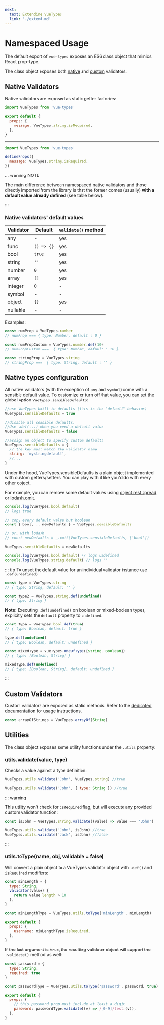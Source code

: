 ```yaml
---
next:
  text: Extending VueTypes
  link: './extend.md'
---
```


<script setup>
import CodeExample from '../components/CodeExample.vue'
</script>

# Namespaced Usage

<!--@include: ./shared/warning.md-->

The default export of `vue-types` exposes an ES6 class object that mimics React prop-type.

The class object exposes both [native](../guide/validators.md#native-validators) and [custom](../guide/validators.md#custom-validators) validators.

## Native Validators

Native validators are exposed as static getter factories:

<CodeExample>

```js
import VueTypes from 'vue-types'

export default {
  props: {
    message: VueTypes.string.isRequired,
  },
}
```

---

```js
import VueTypes from 'vue-types'

defineProps({
  message: VueTypes.string.isRequired,
})
```

</CodeExample>

::: warning NOTE

The main difference between namespaced native validators and those directly imported from the library is that the former comes (usually) **with a default value already defined** (see table below).

:::

<div id="default-values">

### Native validators' default values

| Validator | Default    | `validate()` method |
| --------- | ---------- | ------------------- |
| any       | -          | yes                 |
| func      | `() => {}` | yes                 |
| bool      | `true`     | yes                 |
| string    | `''`       | yes                 |
| number    | `0`        | yes                 |
| array     | `[]`       | yes                 |
| integer   | `0`        | -                   |
| symbol    | -          | -                   |
| object    | `{}`       | yes                 |
| nullable  | -          | -                   |

</div>

Examples:

```js
const numProp = VueTypes.number
// numProp === { type: Number, default : 0 }

const numPropCustom = VueTypes.number.def(10)
// numPropCustom ===  { type: Number, default : 10 }

const stringProp = VueTypes.string
// stringProp ===  { type: String, default : '' }
```

## Native types configuration

All native validators (with the exception of `any` and `symbol`) come with a sensible default value. To customize or turn off that value, you can set the global option `VueTypes.sensibleDefaults`:

```js
//use VueTypes built-in defaults (this is the "default" behavior)
VueTypes.sensibleDefaults = true

//disable all sensible defaults.
//Use .def(...) when you need a default value
VueTypes.sensibleDefaults = false

//assign an object to specify custom defaults
VueTypes.sensibleDefaults = {
  // the key must match the validator name
  string: 'mystringdefault',
  //...
}
```

Under the hood, VueTypes.sensibleDefaults is a plain object implemented with custom getters/setters. You can play with it like you'd do with every other object.

For example, you can remove some default values using [object rest spread](https://developer.mozilla.org/en-US/docs/Web/JavaScript/Reference/Operators/Spread_syntax#Spread_in_object_literals) or [lodash.omit](https://lodash.com/docs/4.17.11#omit).

```js
console.log(VueTypes.bool.default)
// logs true

// copy every default value but boolean
const { bool, ...newDefaults } = VueTypes.sensibleDefaults

// or, with lodash
// const newDefaults = _.omit(VueTypes.sensibleDefaults, ['bool'])

VueTypes.sensibleDefaults = newDefaults

console.log(VueTypes.bool.default) // logs undefined
console.log(VueTypes.string.default) // logs ''
```

::: tip
To unset the default value for an individual validator instance use `.def(undefined)`

```js
const type = VueTypes.string
// { type: String, default: '' }

const type2 = VueTypes.string.def(undefined)
// { type: String }
```

**Note:** Executing `.def(undefined)` on boolean or mixed-boolean types, explicitly sets the `default` property to `undefined`:

```js
const type = VueTypes.bool.def(true)
// { type: Boolean, default: true }

type.def(undefined)
// { type: Boolean, default: undefined }

const mixedType = VueTypes.oneOfType([String, Boolean])
// { type: [Boolean, String] }

mixedType.def(undefined)
// { type: [Boolean, String], default: undefined }
```

:::

## Custom Validators

Custom validators are exposed as static methods. Refer to the [dedicated documentation](/guide/validators.html#custom-validators) for usage instructions.

```js
const arrayOfStrings = VueTypes.arrayOf(String)
```

## Utilities

The class object exposes some utility functions under the `.utils` property:

### utils.validate(value, type)

Checks a value against a type definition:

```js
VueTypes.utils.validate('John', VueTypes.string) //true

VueTypes.utils.validate('John', { type: String }) //true
```

::: warning

This utility won't check for `isRequired` flag, but will execute any provided custom validator function:

```js
const isJohn = VueTypes.string.validate((value) => value === 'John')

VueTypes.utils.validate('John', isJohn) //true
VueTypes.utils.validate('Jack', isJohn) //false
```

:::

### utils.toType(name, obj, validable = false)

Will convert a plain object to a VueTypes validator object with `.def()` and `isRequired` modifiers:

```js
const minLength = {
  type: String,
  validator(value) {
    return value.length > 10
  },
}

const minLengthType = VueTypes.utils.toType('minLength', minLength)

export default {
  props: {
    username: minLengthType.isRequired,
  },
}
```

If the last argument is `true`, the resulting validator object will support the `.validate()` method as well:

```js
const password = {
  type: String,
  required: true
}

const passwordType = VueTypes.utils.toType('password', password, true)

export default {
  props: {
    // this password prop must include at least a digit
    password: passwordType.validate((v) => /[0-9]/test.(v)),
  },
}
```
